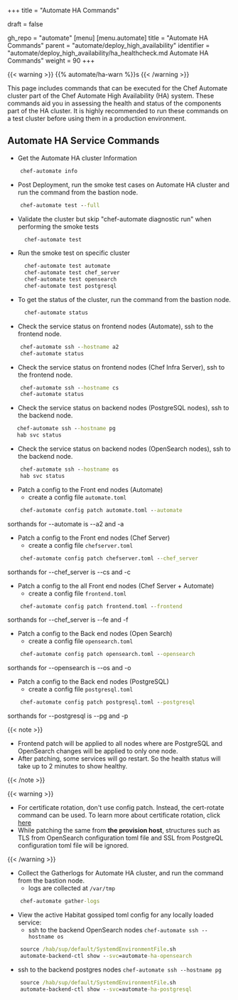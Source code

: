 +++
title = "Automate HA Commands"

draft = false

gh_repo = "automate"
[menu]
  [menu.automate]
    title = "Automate HA Commands"
    parent = "automate/deploy_high_availability"
    identifier = "automate/deploy_high_availability/ha_healthcheck.md Automate HA Commands"
    weight = 90
+++

{{< warning >}}
{{% automate/ha-warn %}}s
{{< /warning >}}

This page includes commands that can be executed for the Chef Automate cluster part of the Chef Automate High Availability (HA) system. These commands aid you in assessing the health and status of the components part of the HA cluster. It is highly recommended to run these commands on a test cluster before using them in a production environment.

## Automate HA Service Commands

- Get the Automate HA cluster Information

```cmd
    chef-automate info
```

- Post Deployment, run the smoke test cases on Automate HA cluster and run the command from the bastion node.

```cmd
    chef-automate test --full
```

- Validate the cluster but skip "chef-automate diagnostic run" when performing the smoke tests

  ```cmd
    chef-automate test
  ```

- Run the smoke test on specific cluster

  ```cmd
    chef-automate test automate
    chef-automate test chef_server
    chef-automate test opensearch
    chef-automate test postgresql
  ```

- To get the status of the cluster, run the command from the bastion node.

  ```cmd
    chef-automate status
  ```

- Check the service status on frontend nodes (Automate), ssh to the frontend node.

```cmd
    chef-automate ssh --hostname a2
    chef-automate status
```

- Check the service status on frontend nodes (Chef Infra Server), ssh to the frontend node.

```cmd
    chef-automate ssh --hostname cs
    chef-automate status
```

- Check the service status on backend nodes (PostgreSQL nodes), ssh to the backend node.

```cmd
   chef-automate ssh --hostname pg
   hab svc status
```

- Check the service status on backend nodes (OpenSearch nodes), ssh to the backend node.

```cmd
    chef-automate ssh --hostname os
    hab svc status
```

- Patch a config to the Front end nodes (Automate)
  - create a config file `automate.toml`

```cmd
    chef-automate config patch automate.toml --automate
```

sorthands for --automate is --a2 and -a

- Patch a config to the Front end nodes (Chef Server)
  - create a config file `chefserver.toml`

```cmd
    chef-automate config patch chefserver.toml --chef_server
```

sorthands for --chef_server is --cs and -c

- Patch a config to the all Front end nodes (Chef Server + Automate)
  - create a config file `frontend.toml`

``` cmd
    chef-automate config patch frontend.toml --frontend
```

sorthands for --chef_server is --fe and -f

- Patch a config to the Back end nodes (Open Search)
  - create a config file `opensearch.toml`

``` cmd
    chef-automate config patch opensearch.toml --opensearch
```

sorthands for --opensearch is --os and -o

- Patch a config to the Back end nodes (PostgreSQL)
  - create a config file `postgresql.toml`

``` cmd
    chef-automate config patch postgresql.toml --postgresql
```

sorthands for --postgresql is --pg and -p

{{< note >}}

- Frontend patch will be applied to all nodes where are PostgreSQL and OpenSearch changes will be applied to only one node.
- After patching, some services will go restart. So the health status will take up to 2 minutes to show healthy.

{{< /note >}}

{{< warning >}}

- For certificate rotation, don't use config patch. Instead, the cert-rotate command can be used. To learn more about certificate rotation, click [here](/automate/ha_cert_rotaion)
- While patching the same from **the provision host**, structures such as TLS from OpenSearch configuration toml file and SSL from PostgreQL configuration toml file will be ignored.

{{< /warning >}}

- Collect the Gatherlogs for Automate HA cluster, and run the command from the bastion node.
  - logs are collected at `/var/tmp`

```cmd
    chef-automate gather-logs
```

- View the active Habitat gossiped toml config for any locally loaded service:
  - ssh to the backend OpenSearch nodes `chef-automate ssh --hostname os`

```cmd
    source /hab/sup/default/SystemdEnvironmentFile.sh
    automate-backend-ctl show --svc=automate-ha-opensearch
```

- ssh to the backend postgres nodes `chef-automate ssh --hostname pg`

```cmd
    source /hab/sup/default/SystemdEnvironmentFile.sh
    automate-backend-ctl show --svc=automate-ha-postgresql
```
